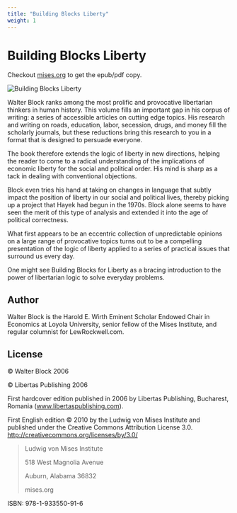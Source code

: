 ```yaml
---
title: "Building Blocks Liberty"
weight: 1
---
```


# Building Blocks Liberty

Checkout [mises.org](https://mises.org/library/building-blocks-liberty) to get the epub/pdf copy.

<style type="text/css">
.image-left {
    display: block;
    margin-left: auto;
    margin-right: auto;
    padding-right: 1em;
    float: left;
    width: 200px;
}
</style>

![Building Blocks Liberty](/books-building-blocks-liberty/images/cover-en.png)

Walter Block ranks among the most prolific and provocative libertarian thinkers in human history. This volume fills an important gap in his corpus of writing: a series of accessible articles on cutting edge topics. His research and writing on roads, education, labor, secession, drugs, and money fill the scholarly journals, but these reductions bring this research to you in a format that is designed to persuade everyone.

The book therefore extends the logic of liberty in new directions, helping the reader to come to a radical understanding of the implications of economic liberty for the social and political order. His mind is sharp as a tack in dealing with conventional objections.

Block even tries his hand at taking on changes in language that subtly impact the position of liberty in our social and political lives, thereby picking up a project that Hayek had begun in the 1970s. Block alone seems to have seen the merit of this type of analysis and extended it into the age of political correctness.

What first appears to be an eccentric collection of unpredictable opinions on a large range of provocative topics turns out to be a compelling presentation of the logic of liberty applied to a series of practical issues that surround us every day.

One might see Building Blocks for Liberty as a bracing introduction to the power of libertarian logic to solve everyday problems.

## Author

Walter Block is the Harold E. Wirth Eminent Scholar Endowed Chair in Economics at Loyola University, senior fellow of the Mises Institute, and regular columnist for LewRockwell.com.

## License

© Walter Block 2006

© Libertas Publishing 2006

First hardcover edition published in 2006 by Libertas Publishing, Bucharest, Romania (www.libertaspublishing.com).

First English edition © 2010 by the Ludwig von Mises Institute and published under the Creative Commons Attribution License 3.0. http://creativecommons.org/licenses/by/3.0/

> Ludwig von Mises Institute
>
> 518 West Magnolia Avenue
>
> Auburn, Alabama 36832
>
> mises.org

ISBN: 978-1-933550-91-6